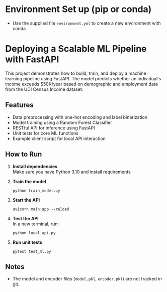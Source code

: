 # Environment Set up (pip or conda)
* Use the supplied file `environment.yml` to create a new environment with conda

# Deploying a Scalable ML Pipeline with FastAPI

This project demonstrates how to build, train, and deploy a machine learning pipeline using FastAPI. The model predicts whether an individual's income exceeds $50K/year based on demographic and employment data from the UCI Census Income dataset.

## Features

- Data preprocessing with one-hot encoding and label binarization
- Model training using a Random Forest Classifier
- RESTful API for inference using FastAPI
- Unit tests for core ML functions
- Example client script for local API interaction

## How to Run

1. **Install dependencies**  
   Make sure you have Python 3.10 and install requirements 

2. **Train the model**  
   ```
   python train_model.py
   ```

3. **Start the API**  
   ```
   uvicorn main:app --reload
   ```

4. **Test the API**  
   In a new terminal, run:
   ```
   python local_api.py
   ```

5. **Run unit tests**  
   ```
   pytest test_ml.py
   ```

## Notes

- The model and encoder files (`model.pkl`, `encoder.pkl`) are not tracked in git.
